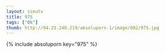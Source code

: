 ```yaml
--- 
layout: sieutv
title: 975
tags: ["0k"]
thumb: http://94.23.248.219/absoluporn-1/image/002/975.jpg
---
```

{% include absoluporn key="975" %} 

